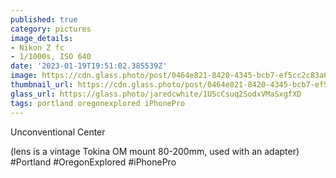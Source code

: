 ```yaml
---
published: true
category: pictures
image_details:
- Nikon Z fc
- 1/1000s, ISO 640
date: '2023-01-19T19:51:02.385539Z'
image: https://cdn.glass.photo/post/0464e821-8420-4345-bcb7-ef5cc2c83a68/photo?auto=format&fit=max&fm=jpg&h=2048&w=2048&s=cd8eb51d21ae3a0549189776136666fa
thumbnail_url: https://cdn.glass.photo/post/0464e821-8420-4345-bcb7-ef5cc2c83a68/photo?auto=format&fm=jpg&h=640&w=640&s=62e6433e3eefc0446ae5b31087ea7d47
glass_url: https://glass.photo/jaredcwhite/1U5cCsuq2SodxVMaSxgfXD
tags: portland oregonexplored iPhonePro
---
```


Unconventional Center
  
(lens is a vintage Tokina OM mount 80-200mm, used with an adapter)  
#Portland #OregonExplored #iPhonePro